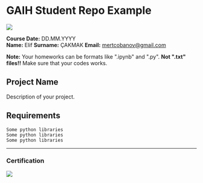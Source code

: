 # GAIH Student Repo Example
![](img/logo.png)

**Course Date:** DD.MM.YYYY  
**Name:** Elif
**Surname:** ÇAKMAK
**Email:** mertcobanov@gmail.com  

**Note:** Your homeworks can be formats like ".ipynb" and ".py". **Not ".txt" files!!** Make sure that your codes works.  

## Project Name
Description of your project.

## Requirements
```
Some python libraries
Some python libraries
Some python libraries
```
---

### Certification
![](img/certificate_ex.png)

